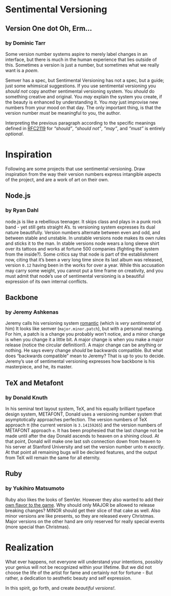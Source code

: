 # Sentimental Versioning

## Version One dot Oh, Erm...

### by Dominic Tarr

Some version number systems aspire to merely label changes
in an interface, but there is much in the human experience
that lies outside of this. Sometimes a version is just a number,
but sometimes what we really want is  a _poem_.

Semver has a spec, but Sentimental Versioning has not a spec,
but a guide; just some whimsical suggestions.
If you use sentimental versioning you *should not* copy another
sentimental versioning system. You *should* do something creative and original.
You *may* explain the system you create, if the beauty is enhanced by understanding it.
You _may_ just improvise new numbers from your mood
on that day. The only important thing, is that the version
number *must* be meaningful to you, the author.

Interpreting the previous paragraph according to the specific meanings
defined in [RFC2119](http://www.faqs.org/rfcs/rfc2119.html)
 for _“should”_, _“should not”_, _“may”_, and _“must”_ is entirely _optional_.

# Inspiration

Following are some projects that use sentimental versioning.
Draw inspiration from the way their version numbers
express intangible aspects of the project, and are a work of art on their own.

## Node.js
### by Ryan Dahl

node.js is like a rebellious teenager. It skips class
and plays in a punk rock band - yet still gets straight A’s.
ts versioning system expresses its dual nature
beautifully. Version numbers alternate between even and odd,
and between stable and unstable. In unstable versions
node makes its own rules and sticks it to the man. In stable
versions node wears a long sleeve shirt over its tattoos
and works at fortune 500 companies (fighting the system from
the inside?). Some critics say that node is part of the
establishment now, citing that it’s been a very long time
since its last album was released, version `0.12` having
been in the works for over a year. While this accusation
may carry some weight, you cannot put a time frame on
creativity, and you must admit that node’s use of sentimental
versioning is a beautiful expression of its own internal conflicts.

## Backbone
### by Jeremy Ashkenas

Jeremy calls his versioning system
[romantic](https://github.com/jashkenas/backbone/issues/2888#issuecomment-29076249)
(which is _very sentimental_ of him)
It looks like semver (`major.minor.patch`), but with
a personal meaning. For him, a patch is a change you
probably won’t notice, and a minor change is when you
change it a little bit. A major change is when you make
a major release (notice the circular definition!).
A major change can be anything or nothing. He says
every change _should_ be backwards compatible. But what
does “backwards compatible” mean to Jeremy? That is
up to you to decide. Jeremy’s use of sentimental versioning
expresses how backbone is his masterpiece, and he, its master.

## TeX and Metafont
### by Donald Knuth

In his seminal text layout system, TeX, and his equally
brilliant typeface design system, METAFONT, Donald uses
a versioning number system that asymptotically approaches
perfection. The version numbers of TeX approach π 
(the current version is `3.14159265`) and the version numbers of
METAFONT approach `e`. It has been prophesied that the
last change not be made until after the day Donald ascends
to heaven on a shining cloud. At that point, Donald will
make one last ssh connection down from heaven to his server at
Stanford University and set the version number unto π 
_exactly_. At that point all remaining bugs will be declared
features, and the output from TeX will remain the same
for all eternity.

## Ruby
### by Yukihiro Matsumoto

Ruby also likes the looks of SemVer. However they also wanted to
add their [own flavor to the game](https://www.ruby-lang.org/en/news/2013/12/21/ruby-version-policy-changes-with-2-1-0/).
Why should only MAJOR be allowed to release breaking changes? MINOR
should get their slice of that cake as well. Also minor versions are like
presents, so they are released every Christmas. Major versions on the other
hand are only reserved for really special events (more special than Christmas).

# Realization

What ever happens, not everyone will understand your intentions,
possibly your genius will not be recognized within your lifetime.
But we did not choose the life of the artist for fame and certainly
not for fortune - But rather, a dedication to aesthetic beauty and
self expression.

In this spirit, go forth, and create _beautiful versions!_.
